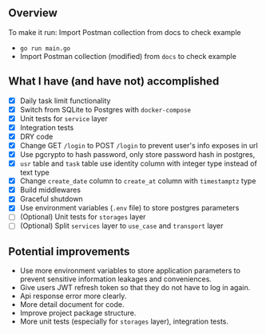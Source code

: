 ## Overview
To make it run:
Import Postman collection from docs to check example
- `go run main.go`
- Import Postman collection (modified) from `docs` to check example

## What I have (and have not) accomplished
- [x] Daily task limit functionality
- [x] Switch from SQLite to Postgres with `docker-compose`
- [x] Unit tests for `service` layer
- [x] Integration tests
- [x] DRY code
- [x] Change GET `/login` to POST `/login` to prevent user's info exposes in url
- [x] Use pgcrypto to hash password, only store password hash in postgres,
- [x] `usr` table and `task` table use identity column with integer type instead of text type
- [x] Change `create_date` column to `create_at` column with `timestamptz` type 
- [x] Build middlewares
- [x] Graceful shutdown
- [x] Use environment variables (`.env` file) to store postgres parameters  
- [ ] (Optional) Unit tests for `storages` layer
- [ ] (Optional) Split `services` layer to `use_case` and `transport` layer

## Potential improvements
- Use more environment variables to store application parameters to prevent sensitive information leakages and conveniences.
- Give users JWT refresh token so that they do not have to log in again.
- Api response error more clearly.
- More detail document for code.  
- Improve project package structure.  
- More unit tests (especially for `storages` layer), integration tests.